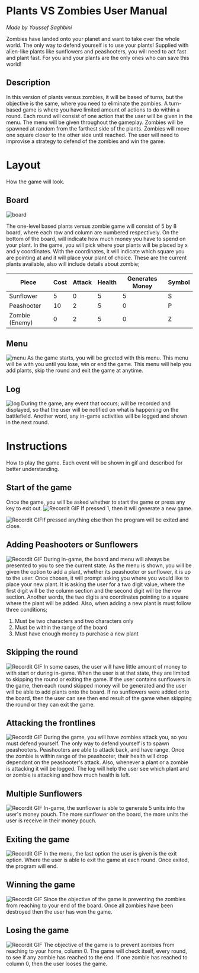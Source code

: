 ﻿# Plants VS Zombies User Manual
*Made by Youssef Saghbini*

Zombies have landed onto your planet and want to take over the whole world. The only way to defend yourself is to use your plants! Supplied with alien-like plants like sunflowers and peashooters, you will need to act fast and plant fast. For you and your plants are the only ones who can save this world!

## Description
In this version of plants versus zombies, it will be based of turns, but the objective is the same, where you need to eliminate the zombies. A turn-based game is where you have limited amount of actions to do within a round. Each round will consist of one action that the user will be given in the menu. The menu will be given throughout the gameplay. Zombies will be spawned at random from the farthest side of the plants. Zombies will move one square closer to the other side until reached. The user will need to improvise a strategy to defend of the zombies and win the game.


# Layout
How the game will look.
## Board 
![](https://lh3.googleusercontent.com/4ivQKWqFhtfpkQrl_abbGxGrbp2Og-GsgbHm5TAPuWZxFBiWe-jfEZnz4StnC9ijbsKSSpkHDVF1Zw "board")

The one-level based plants versus zombie game will consist of 5 by 8 board, where each row and column are numbered respectively. On the bottom of the board, will indicate how much money you have to spend on your plant. In the game, you will pick where your plants will be placed by x and y coordinates. With the coordinates, it will indicate which square you are pointing at and it will place your plant of choice. These are the current plants available, also will include details about zombie;

| Piece | Cost | Attack | Health | Generates Money | Symbol|
|--|--|--|--|--|--|
|Sunflower|5|0|5|5|S|
|Peashooter|10|2|5|0|P|
|Zombie (Enemy)|0|2|5|0|Z|
 
## Menu
![](https://lh3.googleusercontent.com/ybxdhRCZsANoTCLalVR8Lzy1Kjape9nTLqkrO8vrzL7Z22QeDUOBZfz_-EY4ziiX0kweVGXVpMhrxw "menu")
As the game starts, you will be greeted with this menu. This menu will be with you until you lose, win or end the game. This menu will help you add plants, skip the round and exit the game at anytime. 

## Log 
![](https://lh3.googleusercontent.com/reP2awdH4ZiWgFqDRReI7Wknv0e4sOpM9U5Jz7iSJ7LRSwYG0BBIfarsogGpnQCehavHP96byvEIiQ "log")
During the game, any event that occurs; will be recorded and displayed, so that the user will be notified on what is happening on the battlefield. Another word, any in-game activities will be logged and shown in the next round.

# Instructions
How to play the game. Each event will be shown in gif and described for better understanding.
## Start of the game 
Once the game, you will be asked whether to start the game or press any key to exit out.
![Recordit GIF](http://g.recordit.co/oRQpxfTTVH.gif)
If pressed 1, then it will generate a new game.

![Recordit GIF](http://g.recordit.co/cKFGiO4bXo.gif)If pressed anything else then the program will be exited and close.


## Adding Peashooters or Sunflowers

![Recordit GIF](http://g.recordit.co/pU0pKRBDR2.gif)
During in-game, the board and menu will always be presented to you to see the current state. As the menu is shown, you will be given the option to add a plant, whether its peashooter or sunflower, it is up to the user. Once chosen, it will prompt asking you where you would like to place your new plant. It is asking the user for a two digit value, where the first digit will be the column section and the second digit will be the row section. Another words, the two digits are coordinates pointing to a square where the plant will be added. Also, when adding a new plant is must follow three conditions;

 1. Must be two characters and two characters only
 2. Must be within the range of the board
 3. Must have enough money to purchase a new plant

## Skipping the round
![Recordit GIF](http://g.recordit.co/4eYLfOh0yI.gif)
In some cases, the user will have little amount of money to with start or during in-game. When the user is at that state, they are limited to skipping the round or exiting the game. If the user contains sunflowers in the game, then each round skipped money will be generated and the user will be able to add plants onto the board. If no sunflowers were added onto the board, then the user can see then end result of the game when skipping the round or they can exit the game. 
## Attacking the frontlines

![Recordit GIF](http://g.recordit.co/Gpt8YmeQpB.gif)
During the game, you will have zombies attack you, so you must defend yourself. The only way to defend yourself is to spawn peashooters. Peashooters are able to attack back, and have range. Once the zombie is within range of the peashooter, their health will drop dependant on the peashooter's attack. Also, whenever a plant or a zombie is attacking it will be logged. The log will help the user see which plant and or zombie is attacking and how much health is left.

## Multiple Sunflowers

![Recordit GIF](http://g.recordit.co/6E79V5x6Fo.gif)
In-game, the sunflower is able to generate 5 units into the user's money pouch. The more sunflower on the board, the more units the user is receive in their money pouch.


## Exiting the game

![Recordit GIF](http://g.recordit.co/PwpD6DxilF.gif)
In the menu, the last option the user is given is the exit option. Where the user is able to exit the game at each round. Once exited, the program will end.


## Winning the game 

![Recordit GIF](http://g.recordit.co/iWyRksqoIY.gif)
Since the objective of the game is preventing the zombies from reaching to your end of the board. Once all zombies have been destroyed then the user has won the game.


## Losing the game
![Recordit GIF](http://g.recordit.co/Lom3A6DoWy.gif)
The objective of the game is to prevent zombies from reaching to your home, column 0. The game will check itself, every round, to see if any zombie has reached to the end. If one zombie has reached to column 0, then the user looses the game.
